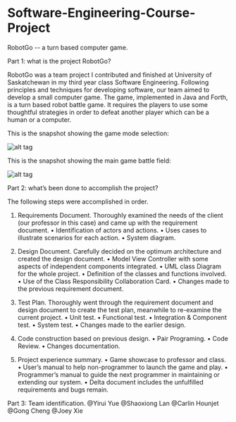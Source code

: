 # Software-Engineering-Course-Project

RobotGo -- a turn based computer game.

Part 1: what is the project RobotGo?

RobotGo was a team project I contributed and finished at University of Saskatchewan in my third year class Software Engineering. Following principles and techniques for developing software, our team aimed to develop a small computer game. The game, implemented in Java and Forth, is a turn based robot battle game. It requires the players to use some thoughtful strategies in order to defeat another player which can be a human or a computer.

This is the snapshot showing the game mode selection:

![alt tag](https://cloud.githubusercontent.com/assets/25022655/21877196/f405178a-d84e-11e6-9b34-562a321d39a7.png)



This is the snapshot showing the main game battle field:

![alt tag](https://cloud.githubusercontent.com/assets/25022655/21877200/f6f48958-d84e-11e6-9878-136c9931d517.png)



Part 2: what’s been done to accomplish the project?

The following steps were accomplished in order.

1.	Requirements Document. Thoroughly examined the needs of the client (our professor in this case) and came up with the requirement document.
•	Identification of actors and actions.
•	Uses cases to illustrate scenarios for each action.
•	System diagram.

2.	Design Document. Carefully decided on the optimum architecture and created the design document. 
•	Model View Controller with some aspects of independent components integrated.
•	UML class Diagram for the whole project.
•	Definition of the classes and functions involved. 
•	Use of the Class Responsibility Collaboration Card. 
•	Changes made to the previous requirement document.
  
3.	Test Plan. Thoroughly went through the requirement document and design document to create the test plan, meanwhile to re-examine the current project.
•	Unit test.
•	Functional test.
•	Integration & Component test.
•	System test.
•	Changes made to the earlier design.

4.	Code construction based on previous design.
•	Pair Programing.
•	Code Review.
•	Changes documentation.

5.	Project experience summary. 
•	Game showcase to professor and class.
•	User’s manual to help non-programmer to launch the game and play. 
•	Programmer’s manual to guide the next programmer in maintaining or extending our system.
•	Delta document includes the unfulfilled requirements and bugs remain.


Part 3: Team identification.
@Yirui Yue
@Shaoxiong Lan
@Carlin Hounjet 
@Gong Cheng
@Joey Xie

